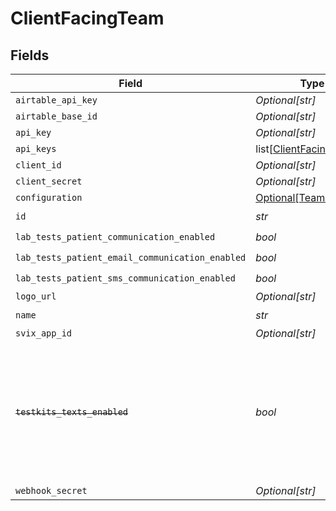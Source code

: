 # ClientFacingTeam


## Fields

| Field                                                                                                                   | Type                                                                                                                    | Required                                                                                                                | Description                                                                                                             |
| ----------------------------------------------------------------------------------------------------------------------- | ----------------------------------------------------------------------------------------------------------------------- | ----------------------------------------------------------------------------------------------------------------------- | ----------------------------------------------------------------------------------------------------------------------- |
| `airtable_api_key`                                                                                                      | *Optional[str]*                                                                                                         | :heavy_minus_sign:                                                                                                      | N/A                                                                                                                     |
| `airtable_base_id`                                                                                                      | *Optional[str]*                                                                                                         | :heavy_minus_sign:                                                                                                      | N/A                                                                                                                     |
| `api_key`                                                                                                               | *Optional[str]*                                                                                                         | :heavy_minus_sign:                                                                                                      | N/A                                                                                                                     |
| `api_keys`                                                                                                              | list[[ClientFacingAPIKey](../../models/shared/clientfacingapikey.md)]                                                   | :heavy_minus_sign:                                                                                                      | N/A                                                                                                                     |
| `client_id`                                                                                                             | *Optional[str]*                                                                                                         | :heavy_minus_sign:                                                                                                      | N/A                                                                                                                     |
| `client_secret`                                                                                                         | *Optional[str]*                                                                                                         | :heavy_minus_sign:                                                                                                      | N/A                                                                                                                     |
| `configuration`                                                                                                         | [Optional[TeamConfig]](../../models/shared/teamconfig.md)                                                               | :heavy_minus_sign:                                                                                                      | N/A                                                                                                                     |
| `id`                                                                                                                    | *str*                                                                                                                   | :heavy_check_mark:                                                                                                      | N/A                                                                                                                     |
| `lab_tests_patient_communication_enabled`                                                                               | *bool*                                                                                                                  | :heavy_check_mark:                                                                                                      | N/A                                                                                                                     |
| `lab_tests_patient_email_communication_enabled`                                                                         | *bool*                                                                                                                  | :heavy_check_mark:                                                                                                      | N/A                                                                                                                     |
| `lab_tests_patient_sms_communication_enabled`                                                                           | *bool*                                                                                                                  | :heavy_check_mark:                                                                                                      | N/A                                                                                                                     |
| `logo_url`                                                                                                              | *Optional[str]*                                                                                                         | :heavy_minus_sign:                                                                                                      | N/A                                                                                                                     |
| `name`                                                                                                                  | *str*                                                                                                                   | :heavy_check_mark:                                                                                                      | N/A                                                                                                                     |
| `svix_app_id`                                                                                                           | *Optional[str]*                                                                                                         | :heavy_minus_sign:                                                                                                      | N/A                                                                                                                     |
| ~~`testkits_texts_enabled`~~                                                                                            | *bool*                                                                                                                  | :heavy_check_mark:                                                                                                      | : warning: ** DEPRECATED **: This will be removed in a future release, please migrate away from it as soon as possible. |
| `webhook_secret`                                                                                                        | *Optional[str]*                                                                                                         | :heavy_minus_sign:                                                                                                      | N/A                                                                                                                     |